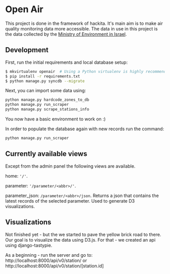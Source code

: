 # Open Air

This project is done in the framework of hackita.
It's main aim is to make air quality monitoring data more accessible.
The data in use in this project is the data collected by the 
[Ministry of Environment in Israel](http://www.svivaaqm.net/).


## Development

First, run the initial requirements and local database setup:

```bash
$ mkvirtualenv openair  # Using a Python virtualenv is highly recommended
$ pip install -r requirements.txt
$ python manage.py syncdb --migrate
```

Next, you can import some data using:

```bash
python manage.py hardcode_zones_to_db
python manage.py run_scraper
python manage.py scrape_stations_info
```

You now have a basic environment to work on :)

In order to populate the database again with new records run the command:

```bash
python manage.py run_scraper
```

## Currently available views

Except from the admin panel the following views are available.

home:
``'/'``.

parameter:
``'/parameter/<abbr>/'``.

parameter_json:
``/parameter/<abbr>/json``. Returns a json that contains the latest records of the
selected parameter. Used to generate D3 visualizations.


## Visualizations

Not finished yet - but the we started to pave the yellow brick road to there.
Our goal is to visualize the data using D3.js. For that - we created an api 
using django-tastypie.

As a beginning - run the server and go to: http://localhost:8000/api/v0/station/ 
or http://localhost:8000/api/v0/station/[station.id]
